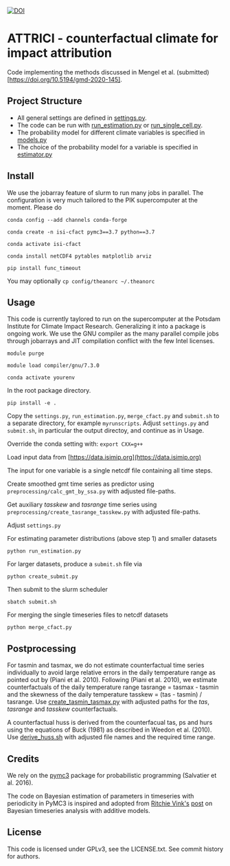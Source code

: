 

[![DOI](https://zenodo.org/badge/189257871.svg)](https://zenodo.org/badge/latestdoi/189257871)


# ATTRICI - counterfactual climate for impact attribution

Code implementing the methods discussed in Mengel et al. (submitted) [https://doi.org/10.5194/gmd-2020-145].


## Project Structure
* All general settings are defined in [settings.py](settings.py).
* The code can be run with [run_estimation.py](run_estimation.py) or [run_single_cell.py](run_single_cell.py).
* The probability model for different climate variables is specified in [models.py](attrici/models.py)
* The choice of the probability model for a variable is specified in [estimator.py](attrici/estimator.py)


## Install

We use the jobarray feature of slurm to run many jobs in parallel.
The configuration is very much tailored to the PIK supercomputer at the moment. Please do

`conda config --add channels conda-forge`

`conda create -n isi-cfact pymc3==3.7 python==3.7`

`conda activate isi-cfact`

`conda install netCDF4 pytables matplotlib arviz`

`pip install func_timeout`

You may optionally
`cp config/theanorc ~/.theanorc`


## Usage

This code is currently taylored to run on the supercomputer at the Potsdam Institute for Climate Impact Research. Generalizing it into a package is ongoing work. We use the GNU compiler as the many parallel compile jobs through jobarrays and JIT compilation conflict with the few Intel licenses.

`module purge`

`module load compiler/gnu/7.3.0`

`conda activate yourenv`

In the root package directory.

`pip install -e .`

Copy the `settings.py`, `run_estimation.py`, `merge_cfact.py` and `submit.sh` to a separate directory,
for example `myrunscripts`. Adjust `settings.py` and `submit.sh`, in particular the output directoy, and continue as in Usage.

Override the conda setting with: `export CXX=g++`

Load input data from [https://data.isimip.org](https://data.isimip.org)

The input for one variable is a single netcdf file containing all time steps. 

Create smoothed gmt time series as predictor using `preprocessing/calc_gmt_by_ssa.py` with adjusted file-paths.

Get auxiliary *tasskew* and *tasrange* time series using `preprocessing/create_tasrange_tasskew.py` with adjusted file-paths.

Adjust `settings.py`

For estimating parameter distributions (above step 1) and smaller datasets

`python run_estimation.py`

For larger datasets, produce a `submit.sh` file via

`python create_submit.py`

Then submit to the slurm scheduler

`sbatch submit.sh`

For merging the single timeseries files to netcdf datasets

`python merge_cfact.py`

## Postprocessing

For tasmin and tasmax, we do not estimate counterfactual time series individually to avoid large relative errors in the daily temperature range as pointed out by (Piani et al. 2010). Following (Piani et al. 2010), we estimate counterfactuals of the daily temperature range tasrange = tasmax - tasmin and the skewness of the daily temperature tasskew = (tas - tasmin) / tasrange. Use [create_tasmin_tasmax.py](postprocessing/create_tasmin_tasmax.py)
with adjusted paths for the _tas_, _tasrange_ and _tasskew_ counterfactuals.


A counterfactual huss is derived from the counterfacual tas, ps and hurs using the equations of Buck (1981) as described in Weedon et al. (2010). Use [derive_huss.sh](postprocessing/derive_huss.sh)
with adjusted file names and the required time range.


## Credits

We rely on the [pymc3](https://github.com/pymc-devs/pymc3) package for probabilistic programming (Salvatier et al. 2016).

The code on Bayesian estimation of parameters in timeseries with periodicity in PyMC3 is inspired and adopted from [Ritchie Vink's](https://www.ritchievink.com) [post](https://www.ritchievink.com/blog/2018/10/09/build-facebooks-prophet-in-pymc3-bayesian-time-series-analyis-with-generalized-additive-models/) on Bayesian timeseries analysis with additive models.

## License

This code is licensed under GPLv3, see the LICENSE.txt. See commit history for authors.